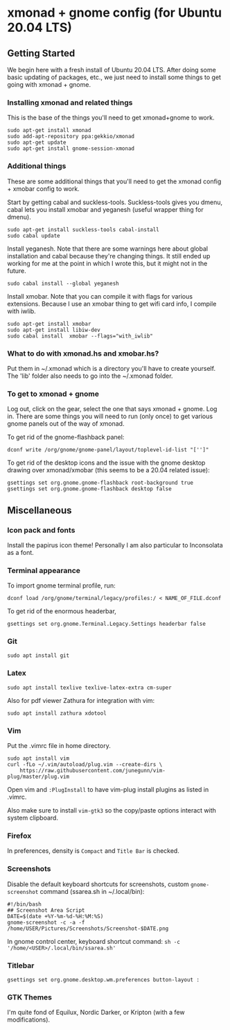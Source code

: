 # xmonad + gnome config (for Ubuntu 20.04 LTS)

## Getting Started

We begin here with a fresh install of Ubuntu 20.04 LTS. After doing some basic updating of packages, etc., we just need to install some things to get going with xmonad + gnome.

### Installing xmonad and related things

This is the base of the things you'll need to get xmonad+gnome to work.

```
sudo apt-get install xmonad
sudo add-apt-repository ppa:gekkio/xmonad
sudo apt-get update
sudo apt-get install gnome-session-xmonad
```

### Additional things

These are some additional things that you'll need to get the xmonad config + xmobar config to work.

Start by getting cabal and suckless-tools. Suckless-tools gives you dmenu, cabal lets you install xmobar and yeganesh (useful wrapper thing for dmenu).
```
sudo apt-get install suckless-tools cabal-install
sudo cabal update
```
Install yeganesh. Note that there are some warnings here about global installation and cabal because they're changing things. It still ended up working for me
at the point in which I wrote this, but it might not in the future.
```
sudo cabal install --global yeganesh
```
Install xmobar. Note that you can compile it with flags for various extensions. Because I use an xmobar thing to get wifi card info, I compile with iwlib.
```
sudo apt-get install xmobar
sudo apt-get install libiw-dev
sudo cabal install  xmobar --flags="with_iwlib"
```

### What to do with xmonad.hs and xmobar.hs?

Put them in ~/.xmonad which is a directory you'll have to create yourself. The 'lib' folder also needs to go into the ~/.xmonad folder.

### To get to xmonad + gnome

Log out, click on the gear, select the one that says xmonad + gnome. Log in. There are some things you will need to run (only once) to get various gnome 
panels out of the way of xmonad.

To get rid of the gnome-flashback panel:
```
dconf write /org/gnome/gnome-panel/layout/toplevel-id-list "['']"
```
To get rid of the desktop icons and the issue with the gnome desktop drawing over xmonad/xmobar (this seems to be a 20.04 related issue):
```
gsettings set org.gnome.gnome-flashback root-background true
gsettings set org.gnome.gnome-flashback desktop false
```
## Miscellaneous

### Icon pack and fonts

Install the papirus icon theme! Personally I am also particular to Inconsolata as a font.

### Terminal appearance

To import gnome terminal profile, run:
```
dconf load /org/gnome/terminal/legacy/profiles:/ < NAME_OF_FILE.dconf
```
To get rid of the enormous headerbar,
```
gsettings set org.gnome.Terminal.Legacy.Settings headerbar false
```
### Git
```
sudo apt install git
```
### Latex
```
sudo apt install texlive texlive-latex-extra cm-super
```
Also for pdf viewer Zathura for integration with vim:
```
sudo apt install zathura xdotool
```
### Vim

Put the .vimrc file in home directory.

```
sudo apt install vim
curl -fLo ~/.vim/autoload/plug.vim --create-dirs \
    https://raw.githubusercontent.com/junegunn/vim-plug/master/plug.vim
```
Open vim and `:PlugInstall` to have vim-plug install plugins as listed in .vimrc.

Also make sure to install `vim-gtk3` so the copy/paste options interact with system clipboard.

### Firefox

In preferences, density is `Compact` and `Title Bar` is checked.

### Screenshots

Disable the default keyboard shortcuts for screenshots, custom `gnome-screenshot` command (ssarea.sh in ~/.local/bin):
```
#!/bin/bash
## Screenshot Area Script
DATE=$(date +%Y-%m-%d-%H:%M:%S)
gnome-screenshot -c -a -f /home/USER/Pictures/Screenshots/Screenshot-$DATE.png
```

In gnome control center, keyboard shortcut command: `sh -c '/home/<USER>/.local/bin/ssarea.sh'`
### Titlebar
```
gsettings set org.gnome.desktop.wm.preferences button-layout :
```
### GTK Themes

I'm quite fond of Equilux, Nordic Darker, or Kripton (with a few modifications).
